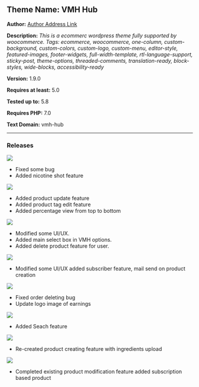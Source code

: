 ## Theme Name: VMH Hub

**Author:** [Author Address Link](https://www.linkedin.com/in/arifur-rahman-arif-51222a1b8/)

**Description:** _This is a ecommerc wordpress theme fully supported by woocommerce.
Tags: ecommerce, woocommerce, one-column, custom-background, custom-colors, custom-logo, custom-menu, editor-style, featured-images, footer-widgets, full-width-template, rtl-language-support, sticky-post, theme-options, threaded-comments, translation-ready, block-styles, wide-blocks, accessibility-ready_

**Version:** 1.9.0

**Requires at least:** 5.0

**Tested up to:** 5.8

**Requires PHP:** 7.0

**Text Domain:** vmh-hub

---

### **Releases**

![](https://img.shields.io/static/v1?label=Release&message=1.9.0&color=nrightgreen)

-   Fixed some bug
-   Added nicotine shot feature

![](https://img.shields.io/static/v1?label=Release&message=1.8.0&color=nrightgreen)

-   Added product update feature
-   Added product tag edit feature
-   Added percentage view from top to bottom

![](https://img.shields.io/static/v1?label=Release&message=1.7.0&color=nrightgreen)

-   Modified some UI/UX.
-   Added main select box in VMH options.
-   Added delete product feature for user.

![](https://img.shields.io/static/v1?label=Release&message=1.6.0&color=nrightgreen)

-   Modified some UI/UX added subscriber feature, mail send on product creation

![](https://img.shields.io/static/v1?label=Release&message=1.0.2&color=nrightgreen)

-   Fixed order deleting bug
-   Update logo image of earnings

![](https://img.shields.io/static/v1?label=Release&message=1.2.0&color=nrightgreen)

-   Added Seach feature

![](https://img.shields.io/static/v1?label=Release&message=1.4.0&color=nrightgreen)

-   Re-created product creating feature with ingredients upload

![](https://img.shields.io/static/v1?label=Release&message=1.5.0&color=nrightgreen)

-   Completed existing product modification feature added subscription based product
